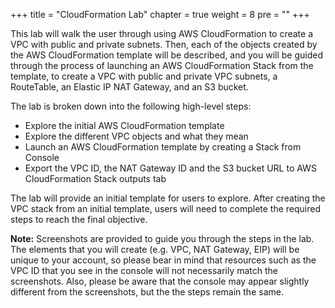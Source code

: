 +++
title = "CloudFormation Lab"
chapter = true
weight = 8
pre = "<b></b>"
+++

This lab will walk the user through using AWS CloudFormation to
create a VPC with public and private subnets. Then, each of the objects 
created by the AWS CloudFormation template will be described, and you will
be guided through the process of launching an AWS CloudFormation Stack from
the template, to create a VPC with public and private VPC subnets, 
a RouteTable, an Elastic IP NAT Gateway, and an S3 bucket.

The lab is broken down into the following high-level steps:

- Explore the initial AWS CloudFormation template   
- Explore the different VPC objects and what they mean
- Launch an AWS CloudFormation template by creating a Stack from Console
- Export the VPC ID, the NAT Gateway ID and the S3 bucket URL to AWS CloudFormation Stack outputs tab

The lab will provide an initial template for users to explore. After
creating the VPC stack from an initial template, users will need to 
complete the required steps to reach the final objective.

**Note:** Screenshots are provided to guide you through the steps in the
lab. The elements that you will create (e.g. VPC, NAT Gateway, EIP) will
be unique to your account, so please bear in mind that resources such as 
the VPC ID that you see in the console will not necessarily match the 
screenshots. Also, please be aware that the console may appear slightly 
different from the screenshots, but the the steps remain the same. 
